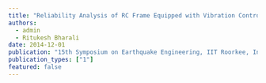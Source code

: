```yaml
---
title: "Reliability Analysis of RC Frame Equipped with Vibration Control Devices Under Seismic Loading Conditions"
authors:
  - admin
  - Ritukesh Bharali
date: 2014-12-01
publication: "15th Symposium on Earthquake Engineering, IIT Roorkee, India"
publication_types: ["1"]
featured: false
---
```

